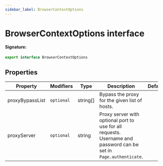 ```yaml
---
sidebar_label: BrowserContextOptions
---
```


# BrowserContextOptions interface

#### Signature:

```typescript
export interface BrowserContextOptions
```

## Properties

| Property        | Modifiers             | Type       | Description                                                                                                                  | Default |
| --------------- | --------------------- | ---------- | ---------------------------------------------------------------------------------------------------------------------------- | ------- |
| proxyBypassList | <code>optional</code> | string\[\] | Bypass the proxy for the given list of hosts.                                                                                |         |
| proxyServer     | <code>optional</code> | string     | Proxy server with optional port to use for all requests. Username and password can be set in <code>Page.authenticate</code>. |         |

